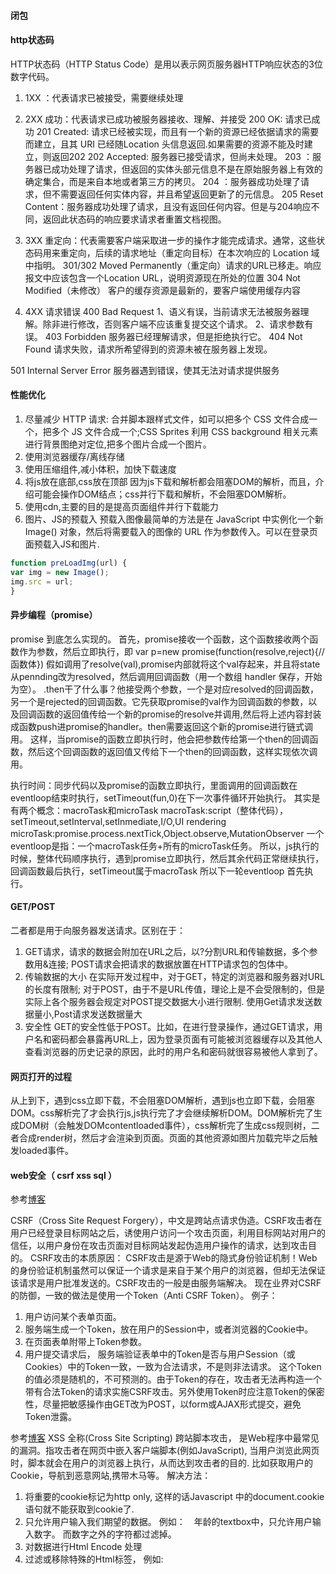 #### 闭包
#### http状态码
HTTP状态码（HTTP Status Code）是用以表示网页服务器HTTP响应状态的3位数字代码。

1. 1XX ：代表请求已被接受，需要继续处理

2. 2XX 成功：代表请求已成功被服务器接收、理解、并接受
200 OK: 请求已成功
201 Created: 请求已经被实现，而且有一个新的资源已经依据请求的需要而建立，且其 URI 已经随Location 头信息返回.如果需要的资源不能及时建立，则返回202
202 Accepted: 服务器已接受请求，但尚未处理。
203 ：服务器已成功处理了请求，但返回的实体头部元信息不是在原始服务器上有效的确定集合，而是来自本地或者第三方的拷贝。
204 ：服务器成功处理了请求，但不需要返回任何实体内容，并且希望返回更新了的元信息。
205 Reset Content：服务器成功处理了请求，且没有返回任何内容。但是与204响应不同，返回此状态码的响应要求请求者重置文档视图。

3. 3XX 重定向：代表需要客户端采取进一步的操作才能完成请求。通常，这些状态码用来重定向，后续的请求地址（重定向目标）在本次响应的 Location 域中指明。
301/302 Moved Permanently（重定向）请求的URL已移走。响应报文中应该包含一个Location URL，说明资源现在所处的位置
304 Not Modified（未修改） 客户的缓存资源是最新的，要客户端使用缓存内容

4. 4XX 请求错误
400 Bad Request
1、语义有误，当前请求无法被服务器理解。除非进行修改，否则客户端不应该重复提交这个请求。
2、请求参数有误。
403 Forbidden
服务器已经理解请求，但是拒绝执行它。
404 Not Found
请求失败，请求所希望得到的资源未被在服务器上发现。

501 Internal Server Error 服务器遇到错误，使其无法对请求提供服务
#### 性能优化
1. 尽量减少 HTTP 请求:
合并脚本跟样式文件，如可以把多个 CSS 文件合成一个，把多个 JS 文件合成一个;CSS Sprites 利用 CSS background 相关元素进行背景图绝对定位,把多个图片合成一个图片。
2. 使用浏览器缓存/离线存储
3. 使用压缩组件,减小体积，加快下载速度
4. 将js放在底部,css放在顶部
因为js下载和解析都会阻塞DOM的解析，而且，介绍可能会操作DOM结点；css并行下载和解析，不会阻塞DOM解析。
5. 使用cdn,主要的目的是提高页面组件并行下载能力
6. 图片、JS的预载入
预载入图像最简单的方法是在 JavaScript 中实例化一个新 Image() 对象，然后将需要载入的图像的 URL 作为参数传入。可以在登录页面预载入JS和图片.
```js
function preLoadImg(url) {
var img = new Image();
img.src = url;
}
```
#### 异步编程（promise）
promise 到底怎么实现的。
首先，promise接收一个函数，这个函数接收两个函数作为参数，然后立即执行，即
var p=new promise(function(resolve,reject){//函数体})
假如调用了resolve(val),promise内部就将这个val存起来，并且将state从pennding改为resolved，然后调用回调函数（用一个数组 handler 保存，开始为空）。
.then干了什么事？他接受两个参数，一个是对应resolved的回调函数，另一个是rejected的回调函数。它先获取promise的val作为回调函数的参数，以及回调函数的返回值传给一个新的promise的resolve并调用,然后将上述内容封装成函数push进promise的handler。then需要返回这个新的promise进行链式调用。
这样，当promise的函数立即执行时，他会把参数传给第一个then的回调函数，然后这个回调函数的返回值又传给下一个then的回调函数，这样实现依次调用。

执行时间：同步代码以及promise的函数立即执行，里面调用的回调函数在eventloop结束时执行，setTimeout(fun,0)在下一次事件循环开始执行。
其实是有两个概念：macroTask和microTask
macroTask:script（整体代码），setTimeout,setInterval,setInmediate,I/O,UI rendering
microTask:promise.process.nextTick,Object.observe,MutationObserver
一个eventloop是指：一个macroTask任务+所有的microTask任务。
所以，js执行的时候，整体代码顺序执行，遇到promise立即执行，然后其余代码正常继续执行，回调函数最后执行，setTimeout属于macroTask 所以下一轮eventloop 首先执行。
#### GET/POST

二者都是用于向服务器发送请求。区别在于：

1. GET请求，请求的数据会附加在URL之后，以?分割URL和传输数据，多个参数用&连接;
POST请求会把请求的数据放置在HTTP请求包的包体中。
2. 传输数据的大小
在实际开发过程中，对于GET，特定的浏览器和服务器对URL的长度有限制;
对于POST，由于不是URL传值，理论上是不会受限制的，但是实际上各个服务器会规定对POST提交数据大小进行限制.
使用Get请求发送数据量小,Post请求发送数据量大
3. 安全性
GET的安全性低于POST。比如，在进行登录操作，通过GET请求，用户名和密码都会暴露再URL上，因为登录页面有可能被浏览器缓存以及其他人查看浏览器的历史记录的原因，此时的用户名和密码就很容易被他人拿到了。

#### 网页打开的过程

从上到下，遇到css立即下载，不会阻塞DOM解析，遇到js也立即下载，会阻塞DOM。css解析完了才会执行js,js执行完了才会继续解析DOM。DOM解析完了生成DOM树（会触发DOMcontentloaded事件），css解析完了生成css规则树，二者合成render树，然后才会渲染到页面。页面的其他资源如图片加载完毕之后触发loaded事件。

#### web安全（ csrf xss sql ）
参考[博客](http://www.cnblogs.com/lovesong/p/5233195.html)

CSRF（Cross Site Request Forgery），中文是跨站点请求伪造。CSRF攻击者在用户已经登录目标网站之后，诱使用户访问一个攻击页面，利用目标网站对用户的信任，以用户身份在攻击页面对目标网站发起伪造用户操作的请求，达到攻击目的。
CSRF攻击的本质原因：
CSRF攻击是源于Web的隐式身份验证机制！Web的身份验证机制虽然可以保证一个请求是来自于某个用户的浏览器，但却无法保证该请求是用户批准发送的。CSRF攻击的一般是由服务端解决。
现在业界对CSRF的防御，一致的做法是使用一个Token（Anti CSRF Token）。
例子：
1. 用户访问某个表单页面。
2. 服务端生成一个Token，放在用户的Session中，或者浏览器的Cookie中。
3. 在页面表单附带上Token参数。
4. 用户提交请求后， 服务端验证表单中的Token是否与用户Session（或Cookies）中的Token一致，一致为合法请求，不是则非法请求。
这个Token的值必须是随机的，不可预测的。由于Token的存在，攻击者无法再构造一个带有合法Token的请求实施CSRF攻击。另外使用Token时应注意Token的保密性，尽量把敏感操作由GET改为POST，以form或AJAX形式提交，避免Token泄露。

参考[博客](http://www.cnblogs.com/TankXiao/archive/2012/03/21/2337194.html)
XSS 全称(Cross Site Scripting) 跨站脚本攻击， 是Web程序中最常见的漏洞。指攻击者在网页中嵌入客户端脚本(例如JavaScript), 当用户浏览此网页时，脚本就会在用户的浏览器上执行，从而达到攻击者的目的.  比如获取用户的Cookie，导航到恶意网站,携带木马等。
解决方法：
1. 将重要的cookie标记为http only,   这样的话Javascript 中的document.cookie语句就不能获取到cookie了.
2. 只允许用户输入我们期望的数据。 例如：　年龄的textbox中，只允许用户输入数字。 而数字之外的字符都过滤掉。
3. 对数据进行Html Encode 处理
4. 过滤或移除特殊的Html标签， 例如: <script>, <iframe> ,  &lt; for <, &gt; for >, &quot for
5. 过滤JavaScript 事件的标签。例如 "onclick=", "onfocus" 等等。

参考[博客](http://blog.csdn.net/mevicky/article/details/48222363)
SQL注入攻击是通过非友好的SQL语句拼接来获取该用户没有权限访问的数据。
当应用程序将用户输入的内容，拼接到SQL语句中，一起提交给数据库执行时，就会产生SQL注入威胁。
由于用户的输入，也是SQL语句的一部分，所以攻击者可以利用这部分可以控制的内容，注入自己定义的语句，改变SQL语句执行逻辑，让数据库执行任意自己需要的指令。
解决方法：
我们可以通过预处理执行SQL语句，并对所有传入SQL语句中的变量做绑定。
这样用户拼接的变量无论内容是什么，都会被当做替代符号？所替代的值，数据库也不会将用户拼接进来的数据，当做部分SQL语句去解析。
#### nodejs 的看法
参考[博客](http://www.cnblogs.com/xcsn/p/4390333.html)
我想不仅仅是NodeJS,当我们要引入任何一种新技术前都必须要搞清楚几个问题:
1. 我们遇到了什么问题?
2. 这项新技术解决什么问题,是否契合我们遇到的问题?
3. 我们遇到问题的多种解决方案中,当前这项新技术的优势体现在哪儿?
4. 使用新技术,带来哪些新问题,严重么,我们能否解决掉?


**什么是Nodejs**
"Node.js 是服务器端的 JavaScript 运行环境，它具有无阻塞(non-blocking)和事件驱动(event-driven)等的特色，Node.js 采用 V8 引擎

**我们的问题:Server端阻塞**
NodeJS被设计用来解决服务端阻塞问题.通过一段简单的代码解释何为阻塞:
```js
//根据ID,在数据库中Persons表中查出Name  
var name = db.query("select name from persons where id=1");  
//进程等待数据查询完毕,然后使用查询结果.  
output("name")  
```
在整个数据查询的过程中,当前程序进程往往只是在等待结果的返回.这就造成了进程的阻塞.

**如何解决阻塞问题**
解决这个问题的办法是,建立一种事件机制,发起查询请求之后,立即将进程交出,当数据返回后触发事件,再继续处理数据:
```js
//定义如何后续数据处理函数  
function onDataLoad(name){  
    output("name");  
}  
//发起数据请求,同时指定数据返回后的回调函数  
db.query("select name from persons where id=1",onDataLoad);  
```

**为什么JS适合解决阻塞问题**
1. 首先JavaScript是一种函数式编程语言,即函数可以接受函数当作输入(参数)和输出(返回值).函数可以作为其他函数的参数输入的这个特性,使得为事件指定回调函数变得很容易.特别是JavaScript还支持匿名函数.
2. 还有一个关键问题是,异步回调的运行上下文保持(称状态保持),这里不得不提到执行上下文和闭包。
在每个函数运行时,都有一个运行时对象称为执行上下文(Execution context),它包含如下scope chain(作用域链),variable object(VO,变量对象)和thisValue三部分，构成函数可以访问的所有变量。
闭包的特点就是：让函数在运行时能够访问到函数定义时的所处作用域内的所有变量

**使用NodeJS是否带来额外的困扰,如何解决**
阻塞式编程浪费了大量进程资源只是在等待,导致大量内存和cpu的浪费.NodeJs好很多,但也正是因为一些闭包等JS内建机制也会导致资源的浪费。


#### 平时怎么学，度过那些书
